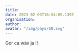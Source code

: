 ```yaml
---
title: 
date: 2023-02-03T16:54:09.139Z
organisation: 
author: 
avatar: "/img/pays/SN.svg"
---
```


Gor ca wàx ja !!